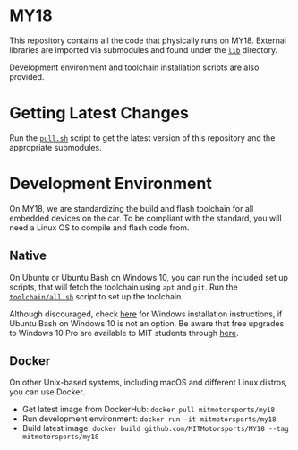 # MY18
This repository contains all the code that physically runs on MY18.
External libraries are imported via submodules and found under the [`lib`](lib) directory.

Development environment and toolchain installation scripts are also provided.

# Getting Latest Changes
Run the [`pull.sh`](pull.sh) script to get the latest version of this 
repository and the appropriate submodules.

# Development Environment
On MY18, we are standardizing the build and flash toolchain for all embedded
devices on the car.
To be compliant with the standard, you will need a Linux OS to compile and
flash code from.

## Native
On Ubuntu or Ubuntu Bash on Windows 10, you can run the included
set up scripts, that will fetch the toolchain using `apt` and `git`.
Run the [`toolchain/all.sh`](toolchain/all.sh) script to set up the toolchain.

Although discouraged, check [here](https://github.com/MITMotorsports/MY18/wiki/Installing-the-toolchain-on-Windows) for Windows installation instructions, if Ubuntu Bash on Windows 10 is not an option. Be aware that free upgrades to Windows 10 Pro are available to MIT students through [here](https://e5.onthehub.com/WebStore/Welcome.aspx?ws=33ef38ee-a79b-e011-969d-0030487d8897&vsro=8).

## Docker
On other Unix-based systems, including macOS and different Linux distros, you can use Docker.

- Get latest image from DockerHub: `docker pull mitmotorsports/my18`
- Run development environment: `docker run -it mitmotorsports/my18`
- Build latest image: `docker build github.com/MITMotorsports/MY18 --tag mitmotorsports/my18`
